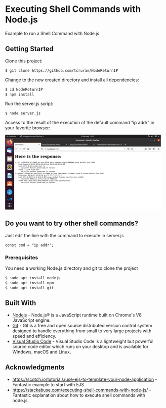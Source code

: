 # Executing Shell Commands with Node.js

Example to run a Shell Command with Node.js

## Getting Started

Clone this project:

```
$ git clone https://github.com/tcrurav/NodeReturnIP
```

Change to the new created directory and install all dependencies:

```
$ cd NodeReturnIP
$ npm install
```

Run the server.js script:

```
$ node server.js
```

Access to the result of the execution of the default command "ip addr" in your favorite browser:

![Response](/docs/screenshot-response.png)

## Do you want to try other shell commands?

Just edit the line with the command to execute in server.js

```
const cmd = "ip addr";
```

### Prerequisites

You need a working Node.js directory and git to clone the project

```
$ sudo apt install nodejs
$ sudo apt install npm
$ sudo apt install git
```

## Built With

* [Nodejs](https://nodejs.org) - Node.js® is a JavaScript runtime built on Chrome's V8 JavaScript engine.
* [Git](https://git-scm.com/) - Git is a free and open source distributed version control system designed to handle everything from small to very large projects with speed and efficiency.
* [Visual Studio Code](https://code.visualstudio.com/) - Visual Studio Code is a lightweight but powerful source code editor which runs on your desktop and is available for Windows, macOS and Linux.

## Acknowledgments

* https://scotch.io/tutorials/use-ejs-to-template-your-node-application - Fantastic example to start with EJS.
* https://stackabuse.com/executing-shell-commands-with-node-js/ - Fantastic explanation about how to execute shell commands with node.js.
